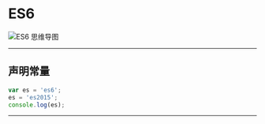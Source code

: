 # ES6
![ES6 思维导图](http://img1.mukewang.com/60abe37100010d0805000417.jpg)

---
## 声明常量
```javascript
var es = 'es6';
es = 'es2015';
console.log(es);
```
---
